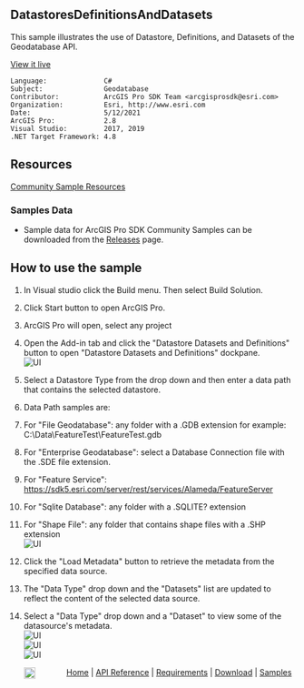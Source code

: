 ## DatastoresDefinitionsAndDatasets

<!-- TODO: Write a brief abstract explaining this sample -->
This sample illustrates the use of Datastore, Definitions, and Datasets of the Geodatabase API.  
  


<a href="http://pro.arcgis.com/en/pro-app/sdk/" target="_blank">View it live</a>

<!-- TODO: Fill this section below with metadata about this sample-->
```
Language:              C#
Subject:               Geodatabase
Contributor:           ArcGIS Pro SDK Team <arcgisprosdk@esri.com>
Organization:          Esri, http://www.esri.com
Date:                  5/12/2021
ArcGIS Pro:            2.8
Visual Studio:         2017, 2019
.NET Target Framework: 4.8
```

## Resources

[Community Sample Resources](https://github.com/Esri/arcgis-pro-sdk-community-samples#resources)

### Samples Data

* Sample data for ArcGIS Pro SDK Community Samples can be downloaded from the [Releases](https://github.com/Esri/arcgis-pro-sdk-community-samples/releases) page.  

## How to use the sample
<!-- TODO: Explain how this sample can be used. To use images in this section, create the image file in your sample project's screenshots folder. Use relative url to link to this image using this syntax: ![My sample Image](FacePage/SampleImage.png) -->
1. In Visual studio click the Build menu. Then select Build Solution.  
1. Click Start button to open ArcGIS Pro.  
1. ArcGIS Pro will open, select any project  
1. Open the Add-in tab and click the "Datastore Datasets and Definitions" button to open "Datastore Datasets and Definitions" dockpane.  
![UI](Screenshots/Screen1.png)  
  
1. Select a Datastore Type from the drop down and then enter a data path that contains the selected datastore.  
1. Data Path samples are:   
1. For "File Geodatabase": any folder with a .GDB extension for example: C:\Data\FeatureTest\FeatureTest.gdb  
1. For "Enterprise Geodatabase": select a Database Connection file with the .SDE file extension.  
1. For "Feature Service": https://sdk5.esri.com/server/rest/services/Alameda/FeatureServer   
1. For "Sqlite Database": any folder with a .SQLITE? extension  
1. For "Shape File": any folder that contains shape files with a .SHP extension  
![UI](Screenshots/Screen2.png)  
  
1. Click the "Load Metadata" button to retrieve the metadata from the specified data source.  
1. The "Data Type" drop down and the "Datasets" list are updated to reflect the content of the selected data source.  
1. Select a "Data Type" drop down and a "Dataset" to view some of the datasource's metadata.  
![UI](Screenshots/Screen3.png)  
![UI](Screenshots/Screen4.png)  
![UI](Screenshots/Screen5.png)  
  


<!-- End -->

&nbsp;&nbsp;&nbsp;&nbsp;&nbsp;&nbsp;<img src="https://esri.github.io/arcgis-pro-sdk/images/ArcGISPro.png"  alt="ArcGIS Pro SDK for Microsoft .NET Framework" height = "20" width = "20" align="top"  >
&nbsp;&nbsp;&nbsp;&nbsp;&nbsp;&nbsp;&nbsp;&nbsp;&nbsp;&nbsp;&nbsp;&nbsp;
[Home](https://github.com/Esri/arcgis-pro-sdk/wiki) | <a href="https://pro.arcgis.com/en/pro-app/latest/sdk/api-reference" target="_blank">API Reference</a> | [Requirements](https://github.com/Esri/arcgis-pro-sdk/wiki#requirements) | [Download](https://github.com/Esri/arcgis-pro-sdk/wiki#installing-arcgis-pro-sdk-for-net) | <a href="https://github.com/esri/arcgis-pro-sdk-community-samples" target="_blank">Samples</a>
